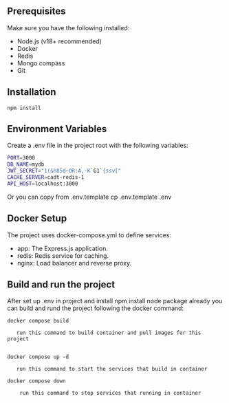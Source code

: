 ## Prerequisites
Make sure you have the following installed:

   - Node.js (v18+ recommended)
   - Docker
   - Redis
   - Mongo compass
   - Git
## Installation
   
    npm install

## Environment Variables
Create a .env file in the project root with the following variables:
```bash
PORT=3000
DB_NAME=mydb
JWT_SECRET="1(&h85d~OR:A,-K`G1`{ssv["
CACHE_SERVER=cadt-redis-1
API_HOST=localhost:3000
```
Or you can copy from .env.template
   cp .env.template .env
## Docker Setup

The project uses docker-compose.yml to define services:
   - app: The Express.js application.
   - redis: Redis service for caching.
   - nginx: Load balancer and reverse proxy.

## Build and run the project
After set up .env in project and install npm install node package already
you can build and rund the project following the docker command:

   
    docker compose build
    
       run this command to build container and pull images for this project

   
    docker compose up -d
    
       run this command to start the services that build in container

    docker compose down
    
        run this command to stop services that running in container
   


